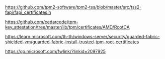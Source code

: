 ﻿https://github.com/tpm2-software/tpm2-tss/blob/master/src/tss2-fapi/fapi_certificates.h

https://github.com/cedarcode/tpm-key_attestation/tree/master/lib/tpm/certificates/AMD/RootCA

https://learn.microsoft.com/th-th/windows-server/security/guarded-fabric-shielded-vm/guarded-fabric-install-trusted-tpm-root-certificates

https://go.microsoft.com/fwlink/?linkid=2097925
